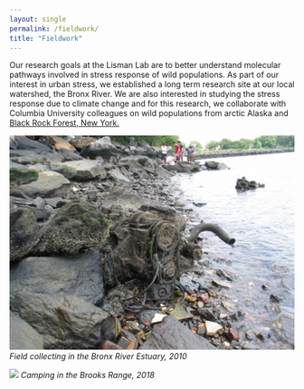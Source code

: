 ```yaml
---
layout: single
permalink: /fieldwork/
title: "Fieldwork"
---
```

Our research goals at the  Lisman Lab are to better understand molecular pathways involved in stress response of wild populations. As part of our interest in urban stress, we established a long term research site at our local watershed, the Bronx River. We are also interested in studying the stress response due to climate change and for this research, we collaborate with Columbia University colleagues on wild populations from arctic Alaska and [Black Rock Forest, New York.](https://www.blackrockforest.org/)

![](/photos/BX_River_2010.jpeg)
*Field collecting in the Bronx River Estuary, 2010*

![](/photos/brooks_range_2018.JPG)
*Camping in the Brooks Range, 2018*
